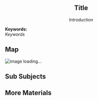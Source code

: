 <h2 align="center">Title</h2>
<p align="center">Introduction</p>

**Keywords:**<br/>
*Keywords*

## Map
![image loading...](../exports-en/8.1.Title.png?raw=true)

## Sub Subjects

## More Materials
